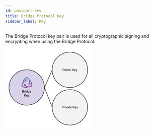```yaml
---
id: passport-key
title: Bridge Protocol Key
sidebar_label: Key
---
```


The Bridge Protocol key pair is used for all cryptographic signing and encrypting when using the Bridge Protocol.

<img src='https://github.com/bridge-protocol/bridge-protocol-js/blob/ethereum-publishing/docs/images/passport-key.jpg?raw=true'></img>